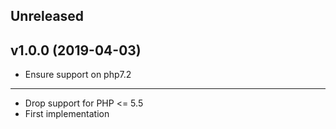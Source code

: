 
## Unreleased

## v1.0.0 (2019-04-03)

* Ensure support on php7.2

---

* Drop support for PHP <= 5.5
* First implementation
